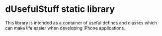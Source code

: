 # dUsefulStuff static library

This library is intended as a container of useful defines and classes which can make life easier when developing iPhone applications.